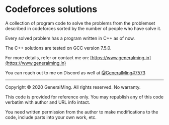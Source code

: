Codeforces solutions
=======================

A collection of program code to solve the problems from the problemset described in codeforces sorted by the number of people who have solve it.

Every solved problem has a program written in C++ as of now. 

The C++ solutions are tested on GCC version 7.5.0.

For more details, refer or contact me on: [https://www.generalming.in](https://www.generalming.in)

You can reach out to me on Discord as well at [@GeneralMing#7573](https://www.github.com/GeneralMing)

----

Copyright © 2020 GeneralMing. All rights reserved. No warranty.

This code is provided for reference only. You may republish any of this code verbatim with author and URL info intact.

You need written permission from the author to make modifications to the code, include parts into your own work, etc.